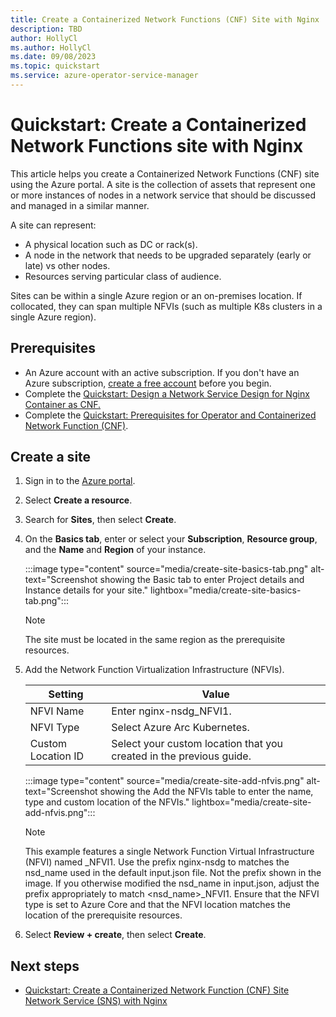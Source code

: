 ```yaml
---
title: Create a Containerized Network Functions (CNF) Site with Nginx
description: TBD
author: HollyCl
ms.author: HollyCl
ms.date: 09/08/2023
ms.topic: quickstart
ms.service: azure-operator-service-manager
---
```


# Quickstart: Create a Containerized Network Functions site with Nginx

This article helps you create a Containerized Network Functions (CNF) site using the Azure portal. A site is the collection of assets that represent one or more instances of nodes in a network service that should be discussed and managed in a similar manner.

A site can represent:

- A physical location such as DC or rack(s).
- A node in the network that needs to be upgraded separately (early or late) vs other nodes.
- Resources serving particular class of audience.

Sites can be within a single Azure region or an on-premises location. If collocated, they can span multiple NFVIs (such as multiple K8s clusters in a single Azure region).

## Prerequisites

- An Azure account with an active subscription. If you don't have an Azure subscription, [create a free account](https://azure.microsoft.com/free/?WT.mc_id=A261C142F) before you begin.
- Complete the [Quickstart: Design a Network Service Design for Nginx Container as CNF.](quickstart-containerized-network-function-network-design.md)
- Complete the [Quickstart: Prerequisites for Operator and Containerized Network Function (CNF)](quickstart-containerized-network-function-operator.md).

## Create a site

1. Sign in to the [Azure portal](https://ms.portal.azure.com/).
1. Select **Create a resource**.
1. Search for **Sites**, then select **Create**.
1. On the **Basics tab**, enter or select your **Subscription**, **Resource group**, and the **Name** and **Region** of your instance.

    :::image type="content" source="media/create-site-basics-tab.png" alt-text="Screenshot showing the Basic tab to enter Project details and Instance details for your site." lightbox="media/create-site-basics-tab.png":::
    > [!NOTE]
    > The site must be located in the same region as the prerequisite resources.
1. Add the Network Function Virtualization Infrastructure (NFVIs).

    |Setting  |Value  |
    |---------|---------|
    |NFVI Name     |  Enter nginx-nsdg_NFVI1.       |
    |NFVI Type     |   Select Azure Arc Kubernetes.      |
    |Custom Location ID    |    Select your custom location that you created in the previous guide.     |

    :::image type="content" source="media/create-site-add-nfvis.png" alt-text="Screenshot showing the Add the NFVIs table to enter the name, type and custom location of the NFVIs." lightbox="media/create-site-add-nfvis.png":::

    > [!NOTE]
    > This example features a single Network Function Virtual Infrastructure (NFVI) named <prefix>_NFVI1.  Use the prefix nginx-nsdg to matches the nsd_name used in the default input.json file. Not the prefix shown in the image.
    > If you otherwise modified the nsd_name in input.json, adjust the prefix appropriately to match <nsd_name>_NFVI1. Ensure that the NFVI type is set to Azure Core and that the NFVI location matches the location of the prerequisite resources.

1. Select **Review + create**, then select **Create**.

## Next steps

- [Quickstart: Create a Containerized Network Function (CNF) Site Network Service (SNS) with Nginx](quickstart-containerized-network-function-create-site-network-service.md)
